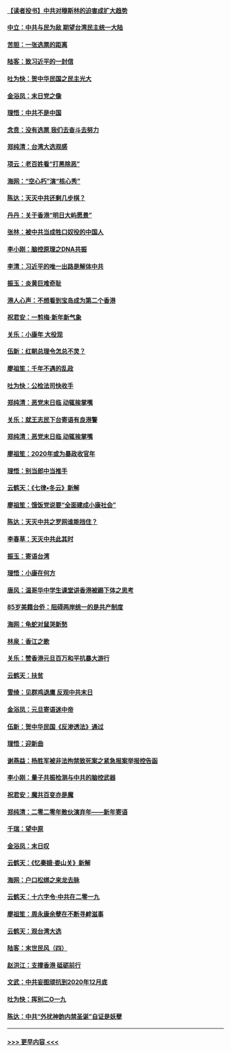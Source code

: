 #### [【读者投书】中共对穆斯林的迫害成扩大趋势](../pages/nsc993/n11791371.md?t=01141222) 
#### [中立：中共与民为敌 期望台湾民主统一大陆](../pages/nsc993/n11790392.md?t=01141222) 
#### [苦胆：一张选票的距离](../pages/nsc993/n11788914.md?t=01141222) 
#### [陆客：致习近平的一封信](../pages/nsc993/n11788867.md?t=01141222) 
#### [吐为快：贺中华民国之民主光大](../pages/nsc993/n11788618.md?t=01141222) 
#### [金浴凤：末日党之像](../pages/nsc993/n11787475.md?t=01141222) 
#### [理悟：中共不是中国](../pages/nsc993/n11787463.md?t=01141222) 
#### [念贲：没有选票  我们去奋斗去努力](../pages/nsc993/n11787398.md?t=01141222) 
#### [郑纯清：台湾大选观感](../pages/nsc993/n11786210.md?t=01141222) 
#### [项云：老百姓看“打黑除恶”](../pages/nsc993/n11785398.md?t=01141222) 
#### [海网：“空心朽”演“核心秀”](../pages/nsc993/n11783874.md?t=01141222) 
#### [陈达：天灭中共还剩几步棋？](../pages/nsc993/n11783719.md?t=01141222) 
#### [丹丹：关于香港“明日大屿愿景”](../pages/nsc993/n11783273.md?t=01141222) 
#### [张林：被中共当成牲口奴役的中国人](../pages/nsc993/n11782397.md?t=01141222) 
#### [李小刚：脑控原理之DNA共振](../pages/nsc993/n11780962.md?t=01141222) 
#### [李清：习近平的唯一出路是解体中共](../pages/nsc993/n11780866.md?t=01141222) 
#### [振玉：炎黄巨难奇耻](../pages/nsc993/n11779632.md?t=01141222) 
#### [港人心声：不想看到宝岛成为第二个香港](../pages/nsc993/n11778817.md?t=01141222) 
#### [祝君安：一剪梅‧新年新气象](../pages/nsc993/n11776340.md?t=01141222) 
#### [关乐：小康年 大役现](../pages/nsc993/n11774213.md?t=01141222) 
#### [伍新：红朝总理令怎总不灵？](../pages/nsc993/n11770813.md?t=01141222) 
#### [廖祖笙：千年不遇的乱政](../pages/nsc993/n11770373.md?t=01141222) 
#### [吐为快：公检法司快收手](../pages/nsc993/n11770359.md?t=01141222) 
#### [郑纯清：恶党末日临 动辄挨掌嘴](../pages/nsc993/n11769912.md?t=01141222) 
#### [关乐：就王志民下台寄语有良港警](../pages/nsc993/n11769903.md?t=01141222) 
#### [郑纯清：恶党末日临 动辄挨掌嘴](../pages/nsc993/n11769356.md?t=01141222) 
#### [廖祖笙：2020年或为暴政收官年](../pages/nsc993/n11768216.md?t=01141222) 
#### [理悟：别当郎中当推手](../pages/nsc993/n11768243.md?t=01141222) 
#### [云鹤天：《七律▪冬云》新解](../pages/nsc993/n11768204.md?t=01141222) 
#### [廖祖笙：饿饭党说要“全面建成小康社会”](../pages/nsc993/n11767482.md?t=01141222) 
#### [陈达：天灭中共之罗网谁能挡住？](../pages/nsc993/n11767465.md?t=01141222) 
#### [李春草：天灭中共此其时](../pages/nsc993/n11767452.md?t=01141222) 
#### [振玉：寄语台湾](../pages/nsc993/n11767432.md?t=01141222) 
#### [理悟：小康在何方](../pages/nsc993/n11767394.md?t=01141222) 
#### [唐风：温哥华中学生课堂讲香港被踢下体之思考](../pages/nsc993/n11766848.md?t=01141222) 
#### [85岁美籍台侨：阻碍两岸统一的是共产制度](../pages/nsc993/n11765043.md?t=01141222) 
#### [海网：龟蛇对鼠哭新愁](../pages/nsc993/n11764895.md?t=01141222) 
#### [林泉：香江之歌](../pages/nsc993/n11764415.md?t=01141222) 
#### [关乐：赞香港元旦百万和平抗暴大游行](../pages/nsc993/n11764382.md?t=01141222) 
#### [云鹤天：扶贫](../pages/nsc993/n11764245.md?t=01141222) 
#### [雪绮：见群鸡退鹰  反观中共末日](../pages/nsc993/n11762112.md?t=01141222) 
#### [金浴凤：元旦寄语迷中帝](../pages/nsc993/n11761788.md?t=01141222) 
#### [伍新：贺中华民国《反渗透法》通过](../pages/nsc993/n11761994.md?t=01141222) 
#### [理悟：迎新曲](../pages/nsc993/n11761152.md?t=01141222) 
#### [谢燕益：杨胜军被非法拘禁致死案之紧急报案举报控告函](../pages/nsc993/n11756134.md?t=01141222) 
#### [李小刚：量子共振检测与中共的脑控武器](../pages/nsc993/n11754518.md?t=01141222) 
#### [祝君安：魔共百变亦是魔](../pages/nsc993/n11754469.md?t=01141222) 
#### [郑纯清：二零二零年散伙演弃年——新年寄语](../pages/nsc993/n11754195.md?t=01141222) 
#### [千瑞：望中原](../pages/nsc993/n11754159.md?t=01141222) 
#### [金浴凤：末日叹](../pages/nsc993/n11752359.md?t=01141222) 
#### [云鹤天：《忆秦娥‧娄山关》新解](../pages/nsc993/n11752348.md?t=01141222) 
#### [海网：户口松绑之来龙去脉](../pages/nsc993/n11752328.md?t=01141222) 
#### [云鹤天：十六字令‧中共在二零一九](../pages/nsc993/n11752305.md?t=01141222) 
#### [廖祖笙：周永康余孽在不断寻衅滋事](../pages/nsc993/n11751013.md?t=01141222) 
#### [云鹤天：观台湾大选](../pages/nsc993/n11751007.md?t=01141222) 
#### [陆客：末世民风（四）](../pages/nsc993/n11749203.md?t=01141222) 
#### [赵洪江：支撑香港 砥砺前行](../pages/nsc993/n11748482.md?t=01141222) 
#### [文武：中共妄图顽抗到2020年12月底](../pages/nsc993/n11748446.md?t=01141222) 
#### [吐为快：挥别二O一九](../pages/nsc993/n11748411.md?t=01141222) 
#### [陈达：中共“外扰神韵内禁圣诞”自证是妖孽](../pages/nsc993/n11748226.md?t=01141222) 

----
#### [ >>> 更早内容 <<< ](../indexes/nsc993-earlier.md)
